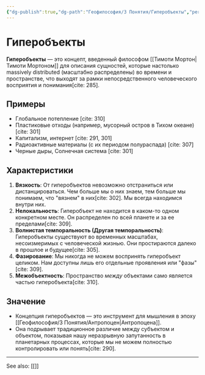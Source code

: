 ```yaml
---
{"dg-publish":true,"dg-path":"Геофилософия/3 Понятия/Гиперобъекты","permalink":"/geofilosofiya/3-ponyatiya/giperobekty/"}
---
```




# Гиперобъекты

**Гиперобъекты** — это концепт, введенный философом [[Тимоти Мортон\|Тимоти Мортоном]] для описания сущностей, которые настолько massively distributed (масштабно распределены) во времени и пространстве, что выходят за рамки непосредственного человеческого восприятия и понимания[cite: 285].

## Примеры
- Глобальное потепление [cite: 310]
- Пластиковые отходы (например, мусорный остров в Тихом океане) [cite: 301]
- Капитализм, интернет [cite: 291, 301]
- Радиоактивные материалы (с их периодом полураспада) [cite: 307]
- Черные дыры, Солнечная система [cite: 301]

## Характеристики
1.  **Вязкость**: От гиперобъектов невозможно отстраниться или дистанцироваться. Чем больше мы о них знаем, тем больше мы понимаем, что "вязнем" в них[cite: 302]. Мы всегда находимся внутри них.
2.  **Нелокальность**: Гиперобъект не находится в каком-то одном конкретном месте. Он распределен по всей планете и за ее пределами[cite: 309].
3.  **Волнистая темпоральность (Другая темпоральность)**: Гиперобъекты существуют во временных масштабах, несоизмеримых с человеческой жизнью. Они простираются далеко в прошлое и будущее[cite: 305].
4.  **Фазирование**: Мы никогда не можем воспринять гиперобъект целиком. Нам доступны лишь его отдельные проявления или "фазы"[cite: 309].
5.  **Межобъектность**: Пространство *между* объектами само является частью гиперобъекта[cite: 310].

## Значение
- Концепция гиперобъектов — это инструмент для мышления в эпоху [[Геофилософия/3 Понятия/Антропоцен\|Антропоцена]].
- Она подрывает традиционное различие между субъектом и объектом, показывая нашу неразрывную запутанность в планетарных процессах, которые мы не можем полностью контролировать или понять[cite: 290].




---
See also:
[[]]
